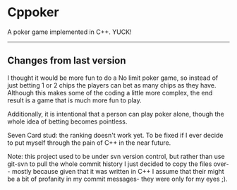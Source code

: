 Cppoker
=======

A poker game implemented in C++. YUCK! 

-----------------------------------------
Changes from last version
----------------------------------------

I thought it would be more fun to do a No limit poker game, so instead of just
betting 1 or 2 chips the players can bet as many chips as they have.
Although this makes some of the coding a little more complex, the end result is
a game that is much more fun to play.

Additionally, it is intentional that a person can play poker alone, though the whole idea of 
betting becomes pointless.

Seven Card stud: the ranking doesn't work yet. To be fixed if I ever decide to put myself
through the pain of C++ in the near future.

Note: this project used to be under svn version control, but rather than use git-svn to pull the whole commit history I just decided to copy the files over-- mostly because given that it was written in C++ I assume that their might be a bit of profanity in my commit messages- they were only for my eyes ;).
